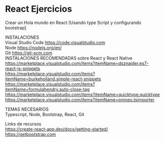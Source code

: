 # React Ejercicios
Crear un Hola mundo en React [Usando type Script y configurando bootstrap]

INSTALACIONES
<br>
Visual Studio Code
https://code.visualstudio.com
<br>
Node
https://nodejs.org/en/
<br>
Git
https://git-scm.com
<br>
INSTALACIONES RECOMENDADAS sobre React y React Native
<br>
https://marketplace.visualstudio.com/items?itemName=dsznajder.es7-react-js-snippets
<br>
https://marketplace.visualstudio.com/items?itemName=burkeholland.simple-react-snippets
<br>
https://marketplace.visualstudio.com/items?itemName=formulahendry.auto-close-tag
<br>
https://marketplace.visualstudio.com/items?itemName=quicktype.quicktype
<br>
https://marketplace.visualstudio.com/items?itemName=pmneo.tsimporter
<br>


TEMAS NECESARIOS<br>
Typescript, Node, Bootstrap, React, Git

Links de recursos<br>
https://create-react-app.dev/docs/getting-started/
<br>
https://getbootstrap.com




